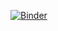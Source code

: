 [![Binder](https://mybinder.org/badge_logo.svg)](https://mybinder.org/v2/gh/rbavishi/vizsmith-demo/HEAD?filepath=demo.ipynb)
